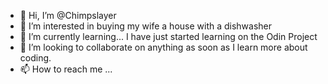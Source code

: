 - 👋 Hi, I’m @Chimpslayer
- 👀 I’m interested in buying my wife a house with a dishwasher
- 🌱 I’m currently learning... I have just started learning on the Odin Project
- 💞️ I’m looking to collaborate on anything as soon as I learn more about coding.
- 📫 How to reach me ...

<!---
Chimpslayer/Chimpslayer is a ✨ special ✨ repository because its `README.md` (this file) appears on your GitHub profile.
You can click the Preview link to take a look at your changes.
--->
